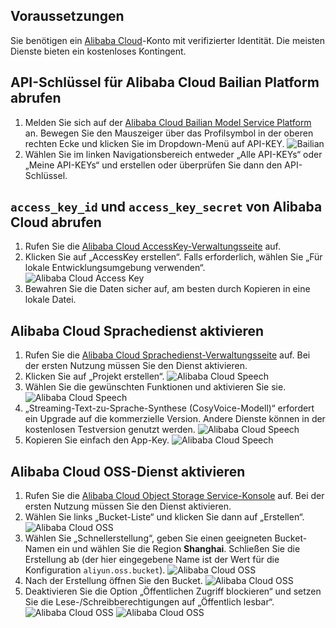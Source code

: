## Voraussetzungen
Sie benötigen ein [Alibaba Cloud](https://www.aliyun.com)-Konto mit verifizierter Identität. Die meisten Dienste bieten ein kostenloses Kontingent.

## API-Schlüssel für Alibaba Cloud Bailian Platform abrufen
1. Melden Sie sich auf der [Alibaba Cloud Bailian Model Service Platform](https://bailian.console.aliyun.com/) an. Bewegen Sie den Mauszeiger über das Profilsymbol in der oberen rechten Ecke und klicken Sie im Dropdown-Menü auf API-KEY.
![Bailian](/docs/images/bailian_1.png)
2. Wählen Sie im linken Navigationsbereich entweder „Alle API-KEYs“ oder „Meine API-KEYs“ und erstellen oder überprüfen Sie dann den API-Schlüssel.

## `access_key_id` und `access_key_secret` von Alibaba Cloud abrufen
1. Rufen Sie die [Alibaba Cloud AccessKey-Verwaltungsseite](https://ram.console.aliyun.com/profile/access-keys) auf.
2. Klicken Sie auf „AccessKey erstellen“. Falls erforderlich, wählen Sie „Für lokale Entwicklungsumgebung verwenden“.
![Alibaba Cloud Access Key](/docs/images/aliyun_accesskey_1.png)
3. Bewahren Sie die Daten sicher auf, am besten durch Kopieren in eine lokale Datei.

## Alibaba Cloud Sprachedienst aktivieren
1. Rufen Sie die [Alibaba Cloud Sprachedienst-Verwaltungsseite](https://nls-portal.console.aliyun.com/applist) auf. Bei der ersten Nutzung müssen Sie den Dienst aktivieren.
2. Klicken Sie auf „Projekt erstellen“.
![Alibaba Cloud Speech](/docs/images/aliyun_speech_1.png)
3. Wählen Sie die gewünschten Funktionen und aktivieren Sie sie.
![Alibaba Cloud Speech](/docs/images/aliyun_speech_2.png)
4. „Streaming-Text-zu-Sprache-Synthese (CosyVoice-Modell)“ erfordert ein Upgrade auf die kommerzielle Version. Andere Dienste können in der kostenlosen Testversion genutzt werden.
![Alibaba Cloud Speech](/docs/images/aliyun_speech_3.png)
5. Kopieren Sie einfach den App-Key.
![Alibaba Cloud Speech](/docs/images/aliyun_speech_4.png)

## Alibaba Cloud OSS-Dienst aktivieren
1. Rufen Sie die [Alibaba Cloud Object Storage Service-Konsole](https://oss.console.aliyun.com/overview) auf. Bei der ersten Nutzung müssen Sie den Dienst aktivieren.
2. Wählen Sie links „Bucket-Liste“ und klicken Sie dann auf „Erstellen“.
![Alibaba Cloud OSS](/docs/images/aliyun_oss_1.png)
3. Wählen Sie „Schnellerstellung“, geben Sie einen geeigneten Bucket-Namen ein und wählen Sie die Region **Shanghai**. Schließen Sie die Erstellung ab (der hier eingegebene Name ist der Wert für die Konfiguration `aliyun.oss.bucket`).
![Alibaba Cloud OSS](/docs/images/aliyun_oss_2.png)
4. Nach der Erstellung öffnen Sie den Bucket.
![Alibaba Cloud OSS](/docs/images/aliyun_oss_3.png)
5. Deaktivieren Sie die Option „Öffentlichen Zugriff blockieren“ und setzen Sie die Lese-/Schreibberechtigungen auf „Öffentlich lesbar“.
![Alibaba Cloud OSS](/docs/images/aliyun_oss_4.png)
![Alibaba Cloud OSS](/docs/images/aliyun_oss_5.png)